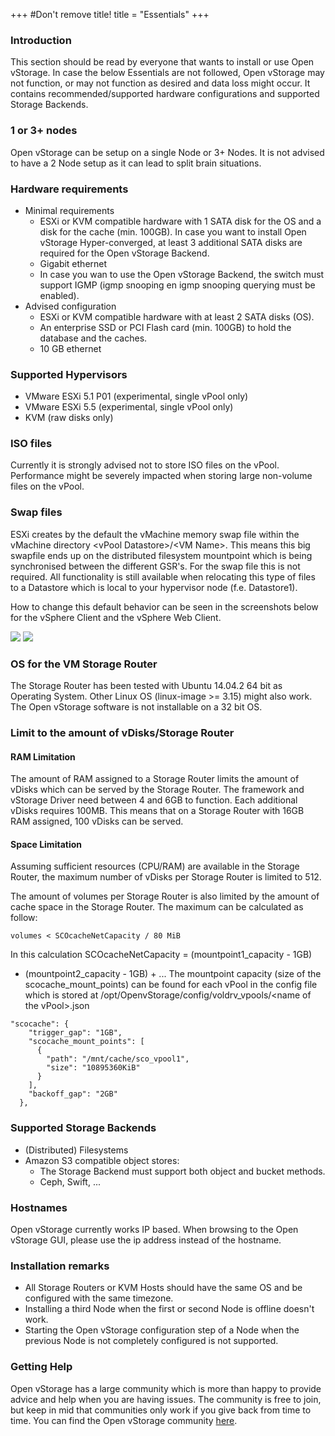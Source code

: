 +++
#Don't remove title!
title = "Essentials"
+++


<a name="Introduction" class="internal-ref"></a>
### Introduction

This section should be read by everyone that wants to install or use
Open vStorage. In case the below Essentials are not followed, Open
vStorage may not function, or may not function as desired and data loss
might occur. It contains recommended/supported hardware configurations
and supported Storage Backends.

<a name="1 or 3+ nodes" class="internal-ref"></a>
### 1 or 3+ nodes

Open vStorage can be setup on a single Node or 3+ Nodes. It is not
advised to have a 2 Node setup as it can lead to split brain situations.

<a name="Hardware requirements" class="internal-ref"></a>
### Hardware requirements

-   Minimal requirements
    -   ESXi or KVM compatible hardware with 1 SATA disk for the OS and a disk for the cache (min. 100GB). In case you want to install Open vStorage Hyper-converged, at least 3 additional SATA disks are required for the Open vStorage Backend.
    -   Gigabit ethernet
    -   In case you wan to use the Open vStorage Backend, the switch must support IGMP (igmp snooping en igmp snooping querying must be enabled).
-   Advised configuration
    -   ESXi or KVM compatible hardware with at least 2 SATA disks (OS). 
    -   An enterprise SSD or PCI Flash card (min. 100GB) to hold the
        database and the caches.
    -   10 GB ethernet

<a name="Supported Hypervisors" class="internal-ref"></a>
### Supported Hypervisors

-   VMware ESXi 5.1 P01 (experimental, single vPool only)
-   VMware ESXi 5.5 (experimental, single vPool only)
-   KVM (raw disks only)

<a name="ISO files" class="internal-ref"></a>
### ISO files

Currently it is strongly advised not to store ISO files on the vPool.
Performance might be severely impacted when storing large non-volume
files on the vPool.

<a name="Swap files" class="internal-ref"></a>
### Swap files

ESXi creates by the default the vMachine memory swap file within the
vMachine directory \<vPool Datastore\>/\<VM Name\>. This means this big
swapfile ends up on the distributed filesystem mountpoint which is being
synchronised between the different GSR's. For the swap file this is not
required. All functionality is still available when relocating this type
of files to a Datastore which is local to your hypervisor node (f.e.
Datastore1).

How to change this default behavior can be seen in the screenshots below
for the vSphere Client and the vSphere Web Client.

![](images/swapfile\_vsphere\_client.png)
![](images/swapfile\_vsphere\_web.png)

<a name="OS for the VM Storage Router" class="internal-ref"></a>
### OS for the VM Storage Router

The Storage Router has been tested with Ubuntu 14.04.2 64 bit as
Operating System. Other Linux OS (linux-image >= 3.15) might also work. The Open vStorage
software is not installable on a 32 bit OS.

<a name="Limit to the amount of vDisks/Storage Router" class="internal-ref"></a>
### Limit to the amount of vDisks/Storage Router

<a name="RAM Limitation" class="internal-ref"></a>

#### RAM Limitation

The amount of RAM assigned to a Storage Router limits the amount of
vDisks which can be served by the Storage Router. The framework and
vStorage Driver need between 4 and 6GB to function. Each additional
vDisks requires 100MB. This means that on a Storage Router with 16GB RAM
assigned, 100 vDisks can be served.

<a name="Space Limitation" class="internal-ref"></a>

#### Space Limitation

Assuming sufficient resources (CPU/RAM) are available in the Storage
Router, the maximum number of vDisks per Storage Router is limited to
512.

The amount of volumes per Storage Router is also limited by the amount
of cache space in the Storage Router. The maximum can be calculated as
follow:

~~~~ {.sourceCode .python}
volumes < SCOcacheNetCapacity / 80 MiB
~~~~

In this calculation SCOcacheNetCapacity = (mountpoint1\_capacity - 1GB)
+ (mountpoint2\_capacity - 1GB) + ... The mountpoint capacity (size of
the scocache\_mount\_points) can be found for each vPool in the config
file which is stored at /opt/OpenvStorage/config/voldrv\_vpools/\<name
of the vPool\>.json

~~~~ {.sourceCode .python}
"scocache": {
    "trigger_gap": "1GB",
    "scocache_mount_points": [
      {
        "path": "/mnt/cache/sco_vpool1",
        "size": "10895360KiB"
      }
    ],
    "backoff_gap": "2GB"
  },
~~~~

<a name="Supported Storage Backends" class="internal-ref"></a>
### Supported Storage Backends

-   (Distributed) Filesystems
-   Amazon S3 compatible object stores:
    -   The Storage Backend must support both object and bucket methods.
    -   Ceph, Swift, ...

<a name="Hostnames" class="internal-ref"></a>
### Hostnames
Open vStorage currently works IP based. When browsing to the Open vStorage GUI, please use the ip address instead of the hostname.

<a name="Installation remarks" class="internal-ref"></a>
### Installation remarks

-   All Storage Routers or KVM Hosts should have the same OS and be
    configured with the same timezone.
-   Installing a third Node when the first or second Node is offline
    doesn't work.
-   Starting the Open vStorage configuration step of a Node when the
    previous Node is not completely configured is not supported.

<a name="Getting Help" class="internal-ref"></a>
### Getting Help

Open vStorage has a large community which is more than happy to provide
advice and help when you are having issues. The community is free to
join, but keep in mid that communities only work if you give back from
time to time. You can find the Open vStorage community
[here](https://groups.google.com/forum/#!forum/open-vstorage).
